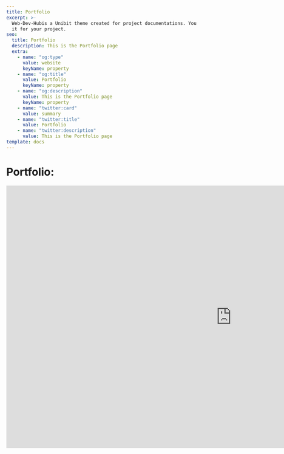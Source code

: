 ```yaml
---
title: Portfolio
excerpt: >-
  Web-Dev-Hubis a Unibit theme created for project documentations. You can use
  it for your project.
seo:
  title: Portfolio
  description: This is the Portfolio page
  extra:
    - name: "og:type"
      value: website
      keyName: property
    - name: "og:title"
      value: Portfolio
      keyName: property
    - name: "og:description"
      value: This is the Portfolio page
      keyName: property
    - name: "twitter:card"
      value: summary
    - name: "twitter:title"
      value: Portfolio
    - name: "twitter:description"
      value: This is the Portfolio page
template: docs
---
```


# Portfolio:

<iframe src="https://onedrive.live.com/embed?resid=D21009FDD967A241%21459307&amp;authkey=%21ABwIG4Hz-hsgPLU&amp;em=2&amp;wdAr=1.7777777777777777&amp;wdEaa=1" width="1186px" height="691px" frameborder="0">This is an embedded <a target="_blank" href="https://office.com">Microsoft Office</a> presentation, powered by <a target="_blank" href="https://office.com/webapps">Office</a>.</iframe>
